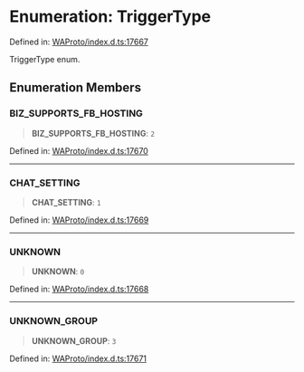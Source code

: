 # Enumeration: TriggerType

Defined in: [WAProto/index.d.ts:17667](https://github.com/Fokusdotid/bail/blob/cf6cc85134e12081bc635cea02cc0eee74033a81/WAProto/index.d.ts#L17667)

TriggerType enum.

## Enumeration Members

### BIZ\_SUPPORTS\_FB\_HOSTING

> **BIZ\_SUPPORTS\_FB\_HOSTING**: `2`

Defined in: [WAProto/index.d.ts:17670](https://github.com/Fokusdotid/bail/blob/cf6cc85134e12081bc635cea02cc0eee74033a81/WAProto/index.d.ts#L17670)

***

### CHAT\_SETTING

> **CHAT\_SETTING**: `1`

Defined in: [WAProto/index.d.ts:17669](https://github.com/Fokusdotid/bail/blob/cf6cc85134e12081bc635cea02cc0eee74033a81/WAProto/index.d.ts#L17669)

***

### UNKNOWN

> **UNKNOWN**: `0`

Defined in: [WAProto/index.d.ts:17668](https://github.com/Fokusdotid/bail/blob/cf6cc85134e12081bc635cea02cc0eee74033a81/WAProto/index.d.ts#L17668)

***

### UNKNOWN\_GROUP

> **UNKNOWN\_GROUP**: `3`

Defined in: [WAProto/index.d.ts:17671](https://github.com/Fokusdotid/bail/blob/cf6cc85134e12081bc635cea02cc0eee74033a81/WAProto/index.d.ts#L17671)
